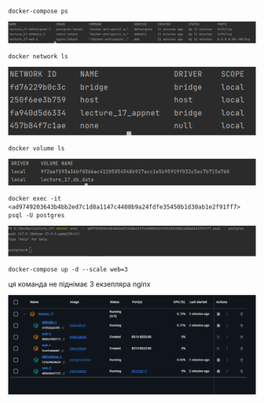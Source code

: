 `docker-compose ps`

![Результат роботи скрипта]( Screenshots/docker_compose_ps.PNG)

`docker network ls`

![Результат роботи скрипта]( Screenshots/docker_network_ls.PNG)


`docker volume ls`

![Результат роботи скрипта]( Screenshots/docker_volume_ls.PNG)

`docker exec -it <ad9749203643b4bb2ed7c1d8a1147c4408b9a24fdfe35450b1d30ab1e2f91ff7> psql -U postgres`

![Результат роботи скрипта]( Screenshots/docker_exec.PNG)

`docker-compose up -d --scale web=3`

ця команда не піднімає 3 екзепляра nginx

![Результат роботи скрипта]( Screenshots/web=3.PNG)



